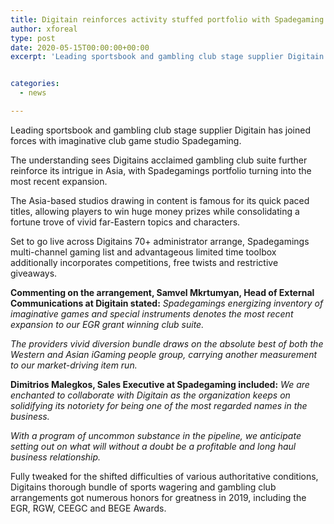 ```yaml
---
title: Digitain reinforces activity stuffed portfolio with Spadegaming integration
author: xforeal 
type: post
date: 2020-05-15T00:00:00+00:00
excerpt: 'Leading sportsbook and gambling club stage supplier Digitain has joined forces with imaginative club game studio Spadegaming '


categories:
  - news

---
```

Leading sportsbook and gambling club stage supplier Digitain has joined forces with imaginative club game studio Spadegaming. 

The understanding sees Digitains acclaimed gambling club suite further reinforce its intrigue in Asia, with Spadegamings portfolio turning into the most recent expansion. 

The Asia-based studios drawing in content is famous for its quick paced titles, allowing players to win huge money prizes while consolidating a fortune trove of vivid far-Eastern topics and characters. 

Set to go live across Digitains 70+ administrator arrange, Spadegamings multi-channel gaming list and advantageous limited time toolbox additionally incorporates competitions, free twists and restrictive giveaways. 

**Commenting on the arrangement, Samvel Mkrtumyan, Head of External Communications at Digitain stated:** _Spadegamings energizing inventory of imaginative games and special instruments denotes the most recent expansion to our EGR grant winning club suite._ 

_The providers vivid diversion bundle draws on the absolute best of both the Western and Asian iGaming people group, carrying another measurement to our market-driving item run._ 

**Dimitrios Malegkos, Sales Executive at Spadegaming included:** _We are enchanted to collaborate with Digitain as the organization keeps on solidifying its notoriety for being one of the most regarded names in the business._ 

_With a program of uncommon substance in the pipeline, we anticipate setting out on what will without a doubt be a profitable and long haul business relationship._ 

Fully tweaked for the shifted difficulties of various authoritative conditions, Digitains thorough bundle of sports wagering and gambling club arrangements got numerous honors for greatness in 2019, including the EGR, RGW, CEEGC and BEGE Awards.